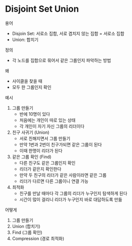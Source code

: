 # Disjoint Set Union

용어
- Disjoin Set: 서로소 집합, 서로 겹치지 않는 집합 = 서로소 집합
- Union: 합치기

정의
- 각 노드를 집합으로 묶어서 같은 그룹인지 파악하는 방법

왜
- 사이클을 찾을 때
- 모두 한 그룹인지 확인

예시
1. 그룹 만들기
    - 반에 10명이 있다
    - 처음에는 개인이 따로 있는 상태
    - 각 개인이 자기 자신 그룹의 리더이다
2. 친구 사귀기 (Union)
    - 서로 친해지면서 그룹 만들기
    - 만약 1번과 2번이 친구가되면 같은 그룹이 된다
    - 이때 한명이 리더가 된다
3. 같은 그룹 확인  (Find)
    - 다른 친구도 같은 그룹인지 확인
    - 리더가 같은지 확인한다
    - 만약 두 친구의 리더가 같은 사람이라면 같은 그룹
    - 리더가 다르면 다른 그룹이니 연결 가능
4. 최적화
    - 친구를 만날 때마다 각 그룹의 리더가 누구인지 탐색하게 된다
    - 시간이 많이 걸리니 리더가 누구인지 바로 대답하도록 만듦

어떻게
1. 그룹 만들기
2. Union (합치기)
3. Find (그룹 확인)
4. Compression (경로 최적화)